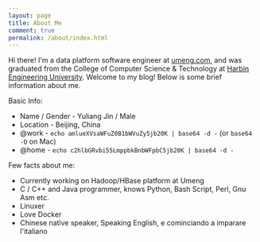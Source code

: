```yaml
---
layout: page
title: About Me
comment: true
permalink: /about/index.html
---
```


Hi there! I'm a data platform software engineer at [umeng.com][umeng], and was graduated from the College of Computer Science & Technology at [Harbin Engineering University][heu]. Welcome to my blog! Below is some brief information about me.

Basic Info:

* Name / Gender - Yuliang Jin / Male
* Location - Beijing, China
* @work - `echo amlueXVsaWFuZ0B1bWVuZy5jb20K | base64 -d -` (or `base64 -D` on Mac)
* @home - `echo c2hlbGRvbi55LmppbkBnbWFpbC5jb20K | base64 -d -`

Few facts about me:

* Currently working on Hadoop/HBase platform at Umeng
* C / C++ and Java programmer, knows Python, Bash Script, Perl, Gnu Asm etc.
* Linuxer
* Love Docker
* Chinese native speaker, Speaking English, e cominciando a imparare l'italiano

[umeng]:    http://www.umeng.com
[heu]:      http://english.hrbeu.edu.cn
